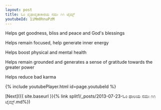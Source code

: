 ```yaml
---
layout: post
title: ಓಂ ವೃಥಾವೃತಾಕಾರಯ ನಮಃ ೧೧ ಟೈಮ್ಸ್
youtubeId: 1iMm0hnuPzM
---
```

 
 
Helps get goodness, bliss and peace and God's blessings
 
Helps remain focused, help generate inner energy 
 
Helps boost physical and mental health 
 
Helps remain grounded and generates a sense of gratitude towards the greater power 
 
Helps reduce bad karma
 
 
 
 


{% include youtubePlayer.html id=page.youtubeId %}
 
[Next]({{ site.baseurl }}{% link  split1/_posts/2013-07-23-ಓಂ ಥಾಲಯ ನಮಃ ೧೧ ಟೈಮ್ಸ್.md%})
 
